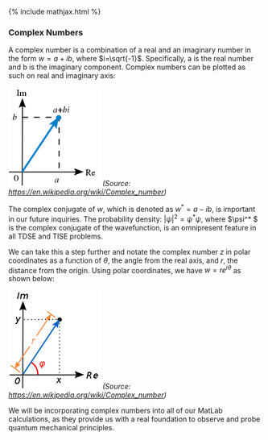 {% include mathjax.html %}

### Complex Numbers


A complex number is a combination of a real and an imaginary number in the form  $w=a+ib$, where $i=\sqrt{-1}$. Specifically, a is the real number
and  b is the imaginary component. 
Complex numbers can be plotted as such on real and imaginary axis:

![complex](/wiki.png)
*(Source: https://en.wikipedia.org/wiki/Complex_number)*

The complex conjugate of $w$, which is denoted as $w^* =a-ib$, is important in our future inquiries. The probability 
density: $|\psi|^2= \psi^* \psi$, where $\psi^* $ is the complex conjugate of the wavefunction, is an omnipresent feature in all TDSE
and TISE problems.

We can take this a step further and notate the complex number $z$ in polar coordinates as a function of $\theta$, the angle from 
the real axis, and $r$, the distance from the origin. Using polar coordinates, we have $w=re^{i\theta}$ as shown below:

![complex](/complex.png)
*(Source: https://en.wikipedia.org/wiki/Complex_number)* 

We will be incorporating complex numbers into all of our MatLab calculations, as they provide us with a real foundation
to observe and probe quantum mechanical principles. 
